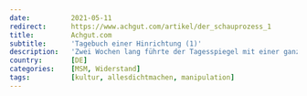 ```yaml
---
date:          2021-05-11
redirect:      https://www.achgut.com/artikel/der_schauprozess_1
title:         Achgut.com
subtitle:      'Tagebuch einer Hinrichtung (1)'
description:   'Zwei Wochen lang führte der Tagesspiegel mit einer ganzen Armee an Redakteuren und zusätzlichen Hilfstruppen eine bisher in diesem Blatt noch nicht erlebte Kampagne gegen die Schauspieler, die sich an der Aktion „allesdichtmachen“ beteiligt hatten. Sie glich einem Schauprozess, in dem Journalisten gleichzeitig Ermittler, Staatsanwälte und Richter spielten, wobei das Urteil allerdings von vornherein feststand. Heute Abend reagiert der Tagesspiegel mit einer Diskussion auf den verheerenden Reputationsverlust durch diese Affäre.'
country:       [DE]
categories:    [MSM, Widerstand]
tags:          [kultur, allesdichtmachen, manipulation]
---
```

